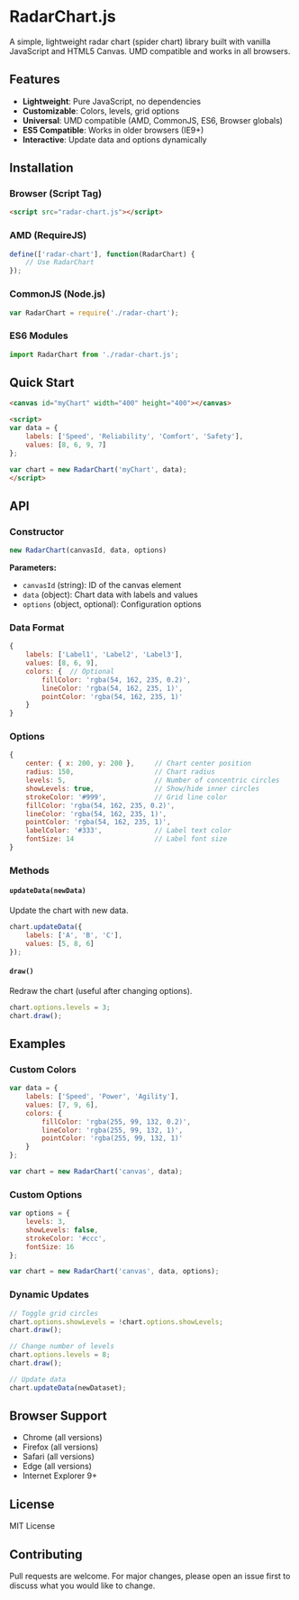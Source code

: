 # RadarChart.js

A simple, lightweight radar chart (spider chart) library built with vanilla JavaScript and HTML5 Canvas. UMD compatible and works in all browsers.

## Features

- **Lightweight**: Pure JavaScript, no dependencies
- **Customizable**: Colors, levels, grid options
- **Universal**: UMD compatible (AMD, CommonJS, ES6, Browser globals)
- **ES5 Compatible**: Works in older browsers (IE9+)
- **Interactive**: Update data and options dynamically

## Installation

### Browser (Script Tag)

```html
<script src="radar-chart.js"></script>
```

### AMD (RequireJS)

```javascript
define(['radar-chart'], function(RadarChart) {
    // Use RadarChart
});
```

### CommonJS (Node.js)

```javascript
var RadarChart = require('./radar-chart');
```

### ES6 Modules

```javascript
import RadarChart from './radar-chart.js';
```

## Quick Start

```html
<canvas id="myChart" width="400" height="400"></canvas>

<script>
var data = {
    labels: ['Speed', 'Reliability', 'Comfort', 'Safety'],
    values: [8, 6, 9, 7]
};

var chart = new RadarChart('myChart', data);
</script>
```

## API

### Constructor

```javascript
new RadarChart(canvasId, data, options)
```

**Parameters:**

- `canvasId` (string): ID of the canvas element
- `data` (object): Chart data with labels and values
- `options` (object, optional): Configuration options

### Data Format

```javascript
{
    labels: ['Label1', 'Label2', 'Label3'],
    values: [8, 6, 9],
    colors: {  // Optional
        fillColor: 'rgba(54, 162, 235, 0.2)',
        lineColor: 'rgba(54, 162, 235, 1)',
        pointColor: 'rgba(54, 162, 235, 1)'
    }
}
```

### Options

```javascript
{
    center: { x: 200, y: 200 },     // Chart center position
    radius: 150,                    // Chart radius
    levels: 5,                      // Number of concentric circles
    showLevels: true,               // Show/hide inner circles
    strokeColor: '#999',            // Grid line color
    fillColor: 'rgba(54, 162, 235, 0.2)',
    lineColor: 'rgba(54, 162, 235, 1)',
    pointColor: 'rgba(54, 162, 235, 1)',
    labelColor: '#333',             // Label text color
    fontSize: 14                    // Label font size
}
```

### Methods

#### `updateData(newData)`

Update the chart with new data.

```javascript
chart.updateData({
    labels: ['A', 'B', 'C'],
    values: [5, 8, 6]
});
```

#### `draw()`

Redraw the chart (useful after changing options).

```javascript
chart.options.levels = 3;
chart.draw();
```

## Examples

### Custom Colors

```javascript
var data = {
    labels: ['Speed', 'Power', 'Agility'],
    values: [7, 9, 6],
    colors: {
        fillColor: 'rgba(255, 99, 132, 0.2)',
        lineColor: 'rgba(255, 99, 132, 1)',
        pointColor: 'rgba(255, 99, 132, 1)'
    }
};

var chart = new RadarChart('canvas', data);
```

### Custom Options

```javascript
var options = {
    levels: 3,
    showLevels: false,
    strokeColor: '#ccc',
    fontSize: 16
};

var chart = new RadarChart('canvas', data, options);
```

### Dynamic Updates

```javascript
// Toggle grid circles
chart.options.showLevels = !chart.options.showLevels;
chart.draw();

// Change number of levels
chart.options.levels = 8;
chart.draw();

// Update data
chart.updateData(newDataset);
```

## Browser Support

- Chrome (all versions)
- Firefox (all versions)
- Safari (all versions)
- Edge (all versions)
- Internet Explorer 9+

## License

MIT License

## Contributing

Pull requests are welcome. For major changes, please open an issue first to discuss what you would like to change.
